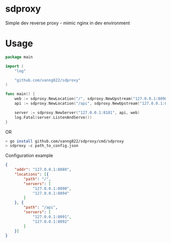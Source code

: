 # sdproxy

Simple dev reverse proxy - mimic nginx in dev environment

# Usage

```go
package main

import (
	"log"

	"github.com/vanng822/sdproxy"
)

func main() {
	web := sdproxy.NewLocation("/", sdproxy.NewUpstream("127.0.0.1:8090", "127.0.0.1:8091"))
	api := sdproxy.NewLocation("/api", sdproxy.NewUpstream("127.0.0.1:8092", "127.0.0.1:8093"))

	server := sdproxy.NewServer("127.0.0.1:8181", api, web)
	log.Fatal(server.ListenAndServe())
}
```

OR

```bash
> go install github.com/vanng822/sdproxy/cmd/sdproxy
> sdproxy -c path_to_config.json
```

Configuration example

```json
{
    "addr": "127.0.0.1:8080",
    "locations": [{
        "path": "/",
        "servers": [
            "127.0.0.1:8090",
            "127.0.0.1:8094"
        ]
    }, {
        "path": "/api",
        "servers": [
            "127.0.0.1:8091",
            "127.0.0.1:8092"
        ]
    }]
}
```
